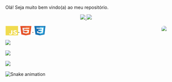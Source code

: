 <h>Olá! Seja muito bem vindo(a) ao meu repositório.</h>

<div align="center">
  <a href="https://github.com/michellemoura-prog">
  <img height="100em" src="https://github-readme-stats.vercel.app/api?username=michellemoura-prog&show_icons=true&theme=dracula&include_all_commits=true&count_private=true"/>
  <img height="100em" src="https://github-readme-stats.vercel.app/api/top-langs/?username=michellemoura-prog&layout=compact&langs_count=7&theme=dracula"/>
</div>
  
  <div style="display: inline_block"><br>
  <img align="center" alt="Js" height="30" width="40" src="https://raw.githubusercontent.com/devicons/devicon/master/icons/javascript/javascript-plain.svg">
  <img align="center" alt="HTML" height="30" width="40" src="https://raw.githubusercontent.com/devicons/devicon/master/icons/html5/html5-original.svg">
  <img align="center" alt="CSS" height="30" width="40" src="https://raw.githubusercontent.com/devicons/devicon/master/icons/css3/css3-original.svg">
  <img align="right" height="150" style="border-radius:50px;" src="![image](https://user-images.githubusercontent.com/102036330/169919941-9dc025d5-d669-42a3-85cf-74ea0894f905.png)
">
</div>

<div> 
 
  <a href="https://www.instagram.com/michellemourajp/" target="_blank"><img src="https://img.shields.io/badge/-Instagram-%23E4405F?style=for-the-badge&logo=instagram&logoColor=white" target="_blank"></a>
 
 <a href = "mailto:michelle.zmoura@gmail.com"><img src="https://img.shields.io/badge/-Gmail-%23333?style=for-the-badge&logo=gmail&logoColor=white" target="_blank"></a>
  
  <a href="https://www.linkedin.com/in/michelle-moura-b65343169/" target="_blank"><img src="https://img.shields.io/badge/-LinkedIn-%230077B5?style=for-the-badge&logo=linkedin&logoColor=white" target="_blank"></a> 
 
  ![Snake animation](https://github.com/michellemoura-prog/michellemoura-prog/blob/output/github-contribution-grid-snake.svg)
 
</div>  

